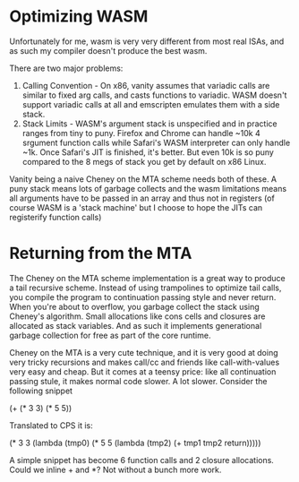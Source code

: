 # Optimizing WASM

Unfortunately for me, wasm is very very different from most real ISAs, and as such my compiler doesn't produce the best wasm.

There are two major problems:

1. Calling Convention - On x86, vanity assumes that variadic calls are similar to fixed arg calls, and casts functions to variadic. WASM doesn't support variadic calls at all and emscripten emulates them with a side stack.
2. Stack Limits - WASM's argument stack is unspecified and in practice ranges from tiny to puny. Firefox and Chrome can handle ~10k 4 srgument function calls while Safari's WASM interpreter can only handle ~1k. Once Safari's JIT is finished, it's better. But even 10k is so puny compared to the 8 megs of stack you get by default on x86 Linux.

Vanity being a naive Cheney on the MTA scheme needs both of these. A puny stack means lots of garbage collects and the wasm limitations means all arguments have to be passed in an array and thus not in registers (of course WASM is a 'stack machine' but I choose to hope the JITs can registerify function calls)

# Returning from the MTA

The Cheney on the MTA scheme implementation is a great way to produce a tail recursive scheme. Instead of using trampolines to optimize tail calls, you compile the program to continuation passing style and never return. When you're about to overflow, you garbage collect the stack using Cheney's algorithm. Small allocations like cons cells and closures are allocated as stack variables. And as such it implements generational garbage collection for free as part of the core runtime.

Cheney on the MTA is a very cute technique, and it is very good at doing very tricky recursions and makes call/cc and friends like call-with-values very easy and cheap. But it comes at a teensy price: like all continuation passing stule, it makes normal code slower. A lot slower. Consider the following snippet

(+ (* 3 3) (* 5 5))

Translated to CPS it is:

(* 3 3 (lambda (tmp0) (* 5 5 (lambda (tmp2) (+ tmp1 tmp2 return)))))

A simple snippet has become 6 function calls and 2 closure allocations. Could we inline + and *? Not without a bunch more work.
